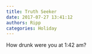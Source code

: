 ```yaml
---
title: Truth Seeker
date: 2017-07-27 13:41:12
authors: Ripp
categories: Holiday
---
```


 How drunk were you at 1:42 am?